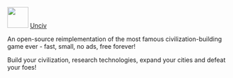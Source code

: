 <img src="https://cdn.jsdelivr.net/gh/Thilas/chocolatey-packages@5cdaecc9537c5718947840c16c77acf07c8f2bc4/unciv/icon.png" width="48" height="48"/> [Unciv](https://community.chocolatey.org/packages/unciv)

An open-source reimplementation of the most famous civilization-building game ever - fast, small, no ads, free forever!

Build your civilization, research technologies, expand your cities and defeat your foes!
